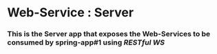 # Web-Service : Server

  ### This is the Server app that exposes the Web-Services to be consumed by **spring-app#1** using *RESTful WS*